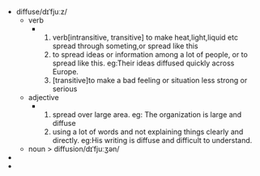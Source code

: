 - diffuse/dɪˈfjuːz/
	- verb
		- 1. verb[intransitive, transitive] to make heat,light,liquid etc spread through someting,or spread like this
		  2. to spread ideas or information among a lot of people, or to spread like this. eg:Their ideas diffused quickly across Europe.
		  3. [transitive]to make a bad feeling or situation less strong or serious
	- adjective
		- 1. spread over large area.  eg: The organization is large and diffuse
		  2. using a lot of words and not explaining things clearly and directly. eg:His writing is diffuse and difficult to understand.
	- noun > diffusion/dɪˈfjuːʒən/
-
-